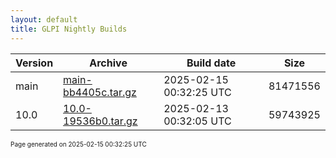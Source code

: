 ```yaml
---
layout: default
title: GLPI Nightly Builds
---
```


Version|Archive|Build date|Size
---|---|---|---
main|[main-bb4405c.tar.gz](main-bb4405c.tar.gz)|2025-02-15 00:32:25 UTC|81471556
10.0|[10.0-19536b0.tar.gz](10.0-19536b0.tar.gz)|2025-02-13 00:32:05 UTC|59743925

<font size="1">Page generated on 2025-02-15 00:32:25 UTC</font>
